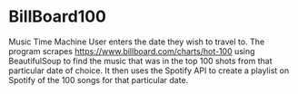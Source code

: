 # BillBoard100
Music Time Machine
User enters the date they wish to travel to. The program scrapes https://www.billboard.com/charts/hot-100 using BeautifulSoup to 
find the music that was in the top 100 shots from that particular date of choice.
It then uses the Spotify API to create a playlist on Spotify of the 100 songs for that particular date.
